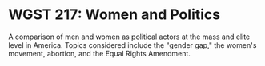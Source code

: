 # WGST 217: Women and Politics

A comparison of men and women as political actors at the mass and elite level in America. Topics considered include the "gender gap," the women's movement, abortion, and the Equal Rights Amendment.